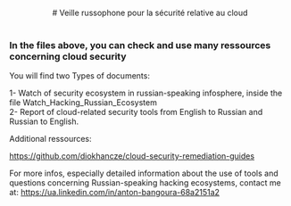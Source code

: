 <br/>
<div align="center">
# Veille russophone pour la sécurité relative au cloud
</div>
<br/>

###  In the files above, you can check and use many ressources concerning cloud security


You will find two Types of documents:

1- Watch of security ecosystem in russian-speaking infosphere, inside the file Watch_Hacking_Russian_Ecosystem <br>
2- Report of cloud-related security tools from English to Russian and Russian to English. <br>



Additional ressources:

https://github.com/diokhancze/cloud-security-remediation-guides


For more infos, especially detailed information about the use of tools and questions concerning Russian-speaking hacking ecosystems, contact me at: https://ua.linkedin.com/in/anton-bangoura-68a2151a2
